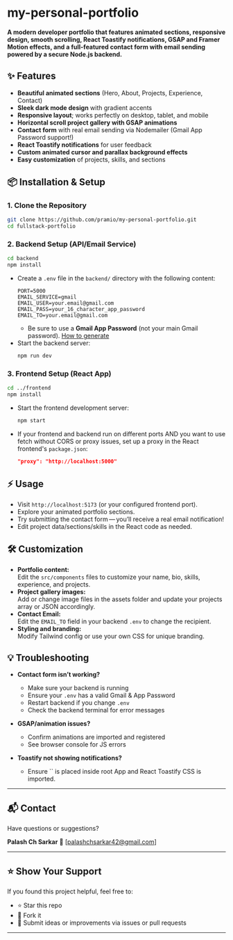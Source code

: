 ﻿# my-personal-portfolio

**A modern developer portfolio that features animated sections, responsive design, smooth scrolling, React Toastify notifications, GSAP and Framer Motion effects, and a full-featured contact form with email sending powered by a secure Node.js backend.**

## ✨ Features

- **Beautiful animated sections** (Hero, About, Projects, Experience, Contact)
- **Sleek dark mode design** with gradient accents
- **Responsive layout**; works perfectly on desktop, tablet, and mobile
- **Horizontal scroll project gallery with GSAP animations**
- **Contact form** with real email sending via Nodemailer (Gmail App Password support!)
- **React Toastify notifications** for user feedback
- **Custom animated cursor and parallax background effects**
- **Easy customization** of projects, skills, and sections

## 📦 Installation & Setup

### 1. **Clone the Repository**

```bash
git clone https://github.com/pramio/my-personal-portfolio.git
cd fullstack-portfolio
```

### 2. **Backend Setup (API/Email Service)**

```bash
cd backend
npm install
```

- Create a `.env` file in the `backend/` directory with the following content:
  ```
  PORT=5000
  EMAIL_SERVICE=gmail
  EMAIL_USER=your.email@gmail.com
  EMAIL_PASS=your_16_character_app_password
  EMAIL_TO=your.email@gmail.com
  ```
  - Be sure to use a **Gmail App Password** (not your main Gmail password). [How to generate](https://support.google.com/accounts/answer/185833)
- Start the backend server:
  ```bash
  npm run dev
  ```

### 3. **Frontend Setup (React App)**

```bash
cd ../frontend
npm install
```

- Start the frontend development server:
  ```bash
  npm start
  ```

- If your frontend and backend run on different ports AND you want to use fetch without CORS or proxy issues, set up a proxy in the React frontend's `package.json`:
  ```json
  "proxy": "http://localhost:5000"
  ```

## ⚡️ Usage

- Visit `http://localhost:5173` (or your configured frontend port).
- Explore your animated portfolio sections.
- Try submitting the contact form — you’ll receive a real email notification!
- Edit project data/sections/skills in the React code as needed.

## 🛠️ Customization

- **Portfolio content:**  
  Edit the `src/components` files to customize your name, bio, skills, experience, and projects.
- **Project gallery images:**  
  Add or change image files in the assets folder and update your projects array or JSON accordingly.
- **Contact Email:**  
  Edit the `EMAIL_TO` field in your backend `.env` to change the recipient.
- **Styling and branding:**  
  Modify Tailwind config or use your own CSS for unique branding.

## 💡 Troubleshooting

- **Contact form isn’t working?**
  - Make sure your backend is running
  - Ensure your `.env` has a valid Gmail & App Password  
  - Restart backend if you change `.env`
  - Check the backend terminal for error messages

- **GSAP/animation issues?**
  - Confirm animations are imported and registered
  - See browser console for JS errors

- **Toastify not showing notifications?**
  - Ensure `` is placed inside root App and React Toastify CSS is imported.

---
   ## 📬 Contact

Have questions or suggestions?

**Palash Ch Sarkar**
📧 [palashchsarkar42@gmail.com]

---

## ⭐️ Show Your Support

If you found this project helpful, feel free to:

* ⭐ Star this repo
* 🍴 Fork it
* 🧠 Submit ideas or improvements via issues or pull requests

---


